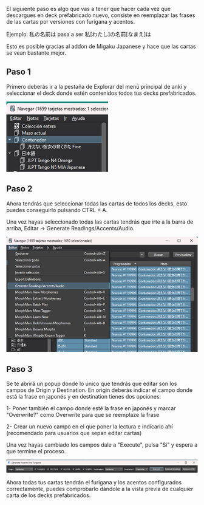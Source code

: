 El siguiente paso es algo que vas a tener que hacer cada vez que descargues en deck prefabricado nuevo, consiste en reemplazar las frases de las cartas por versiones con furigana y acentos.

Ejemplo: 私の名前は pasa a ser 私[わたし]の名前[なまえ]は

Esto es posible gracias al addon de Migaku Japanese y hace que las cartas se vean bastante mejor.

## Paso 1
Primero deberás ir a la pestaña de Explorar del menú principal de anki y seleccionar el deck donde estén contenidos todos tus decks prefabricados.

![](2023-03-02-13-44-34.png)

## Paso 2
Ahora tendrás que seleccionar todas las cartas de todos los decks, esto puedes conseguirlo pulsando CTRL + A.

Una vez hayas seleccionado todas las cartas tendrás que irte a la barra de arriba, Editar -> Generate Readings/Accents/Audio.

![](2023-03-02-13-45-42.png)

## Paso 3
Se te abrirá un popup donde lo único que tendrás que editar son los campos de Origin y Destination. En origin deberás indicar el campo donde está la frase en japonés y en destination tienes dos opciones:

1- Poner también el campo donde esté la frase en japonés y marcar "Overwrite?" como Overwrite para que se reemplaze la frase

2- Crear un nuevo campo en el que poner la lectura e indicarlo ahí (recomendado para usuarios que sepan editar cartas)

Una vez hayas cambiado los campos dale a "Execute", pulsa "Si" y espera a que termine el proceso.

![](2023-03-02-13-48-51.png)

Ahora todas tus cartas tendrán el furigana y los acentos configurados correctamente, puedes comprobarlo dándole a la vista previa de cualquier carta de los decks prefabricados.